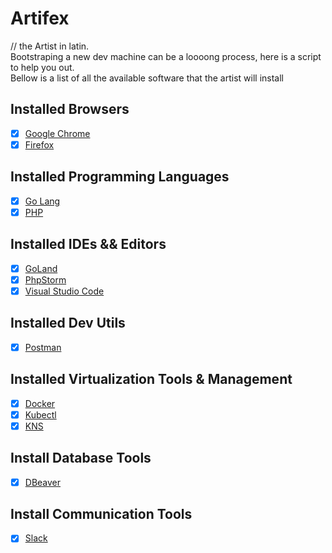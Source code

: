 # Artifex
// the Artist in latin. \
Bootstraping a new dev machine can be a loooong process, 
here is a script to help you out. \
Bellow is a list of all the available software that the artist will install

## **Installed Browsers**
- [x] [Google Chrome](https://www.google.com/chrome/)
- [x] [Firefox](https://www.mozilla.org/en-US/firefox/new/)

## **Installed Programming Languages**
- [x] [Go Lang](https://golang.org/)
- [x] [PHP](https://www.php.net/)

## **Installed IDEs && Editors**
- [x] [GoLand](https://www.jetbrains.com/go/)
- [x] [PhpStorm](https://www.jetbrains.com/phpstorm/)
- [x] [Visual Studio Code](https://code.visualstudio.com/)

## **Installed Dev Utils**
- [x] [Postman](https://www.postman.com/)

## **Installed Virtualization Tools & Management**
- [x] [Docker](https://www.docker.com)
- [x] [Kubectl](https://kubernetes.io/docs/tasks/tools/install-kubectl/)
- [x] [KNS](https://github.com/blendle/kns)

## **Install Database Tools**
- [x] [DBeaver](https://dbeaver.io/)

## **Install Communication Tools**
- [x] [Slack](https://slack.com)